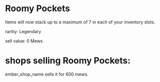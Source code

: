 # Roomy Pockets

Items will now stack up to a maximum of 7 in each of your inventory slots.

raritiy: Legendary

sell value: 0 Mews

# shops selling Roomy Pockets:

ember_shop_name sells it for 600 mews.